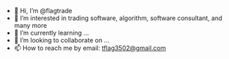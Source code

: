 - 👋 Hi, I’m @flagtrade
- 👀 I’m interested in trading software, algorithm, software consultant, and many more
- 🌱 I’m currently learning ...
- 💞️ I’m looking to collaborate on ...
- 📫 How to reach me by email: tflag3502@gmail.com

<!---
flagtrade/flagtrade is a ✨ special ✨ repository because its `README.md` (this file) appears on your GitHub profile.
You can click the Preview link to take a look at your changes.
--->
